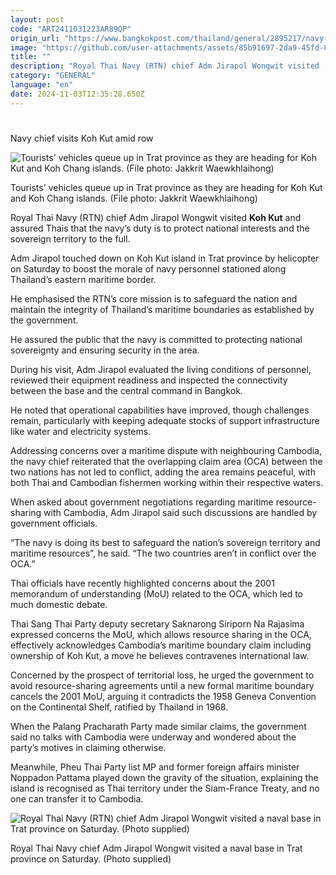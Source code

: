 ```yaml
---
layout: post
code: "ART2411031223AR89QP"
origin_url: "https://www.bangkokpost.com/thailand/general/2895217/navy-chief-visits-koh-kut-amid-row"
image: "https://github.com/user-attachments/assets/85b91697-2da9-45fd-82ae-04f6a7a628bb"
title: ""
description: "Royal Thai Navy (RTN) chief Adm Jirapol Wongwit visited  Koh Kut  and assured Thais that the navy’s duty is to protect national interests and the sovereign territory to the full."
category: "GENERAL"
language: "en"
date: 2024-11-03T12:35:28.650Z
---
```


# 

Navy chief visits Koh Kut amid row

![Tourists' vehicles queue up in Trat province as they are heading for Koh Kut and Koh Chang islands. (File photo: Jakkrit Waewkhlaihong)](https://github.com/user-attachments/assets/84dde3ea-b53f-46f6-a2ec-e39bb76610f6)

Tourists' vehicles queue up in Trat province as they are heading for Koh Kut and Koh Chang islands. (File photo: Jakkrit Waewkhlaihong)

Royal Thai Navy (RTN) chief Adm Jirapol Wongwit visited **Koh Kut** and assured Thais that the navy’s duty is to protect national interests and the sovereign territory to the full.

Adm Jirapol touched down on Koh Kut island in Trat province by helicopter on Saturday to boost the morale of navy personnel stationed along Thailand’s eastern maritime border.

He emphasised the RTN’s core mission is to safeguard the nation and maintain the integrity of Thailand’s maritime boundaries as established by the government.

He assured the public that the navy is committed to protecting national sovereignty and ensuring security in the area.

During his visit, Adm Jirapol evaluated the living conditions of personnel, reviewed their equipment readiness and inspected the connectivity between the base and the central command in Bangkok.

He noted that operational capabilities have improved, though challenges remain, particularly with keeping adequate stocks of support infrastructure like water and electricity systems.

Addressing concerns over a maritime dispute with neighbouring Cambodia, the navy chief reiterated that the overlapping claim area (OCA) between the two nations has not led to conflict, adding the area remains peaceful, with both Thai and Cambodian fishermen working within their respective waters.

When asked about government negotiations regarding maritime resource-sharing with Cambodia, Adm Jirapol said such discussions are handled by government officials.

“The navy is doing its best to safeguard the nation’s sovereign territory and maritime resources”, he said. “The two countries aren’t in conflict over the OCA.”

Thai officials have recently highlighted concerns about the 2001 memorandum of understanding (MoU) related to the OCA, which led to much domestic debate.

Thai Sang Thai Party deputy secretary Saknarong Siriporn Na Rajasima expressed concerns the MoU, which allows resource sharing in the OCA, effectively acknowledges Cambodia’s maritime boundary claim including ownership of Koh Kut, a move he believes contravenes international law.

Concerned by the prospect of territorial loss, he urged the government to avoid resource-sharing agreements until a new formal maritime boundary cancels the 2001 MoU, arguing it contradicts the 1958 Geneva Convention on the Continental Shelf, ratified by Thailand in 1968.

When the Palang Pracharath Party made similar claims, the government said no talks with Cambodia were underway and wondered about the party’s motives in claiming otherwise.

Meanwhile, Pheu Thai Party list MP and former foreign affairs minister Noppadon Pattama played down the gravity of the situation, explaining the island is recognised as Thai territory under the Siam-France Treaty, and no one can transfer it to Cambodia.

![Royal Thai Navy (RTN) chief Adm Jirapol Wongwit visited a naval base in Trat province on Saturday. (Photo supplied)](https://github.com/user-attachments/assets/1a1cf415-e0e9-41f5-a33b-a868c7e346c5)

Royal Thai Navy chief Adm Jirapol Wongwit visited a naval base in Trat province on Saturday. (Photo supplied)